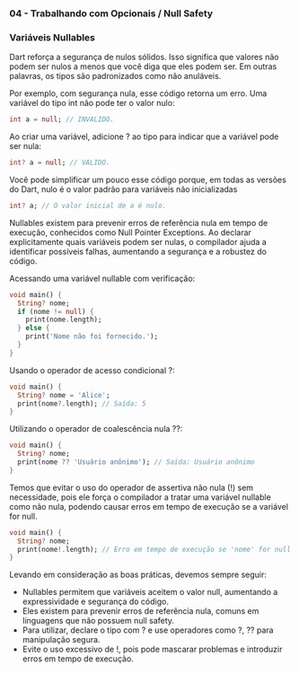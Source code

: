 ### 04 - Trabalhando com Opcionais / Null Safety


### Variáveis Nullables

Dart reforça a segurança de nulos sólidos. Isso significa que valores não podem ser nulos a menos que você diga que eles podem ser. Em outras palavras, os tipos são padronizados como não anuláveis.

Por exemplo, com segurança nula, esse código retorna um erro. Uma variável do tipo int não pode ter o valor nulo:

```dart
int a = null; // INVALIDO.
```

Ao criar uma variável, adicione ? ao tipo para indicar que a variável pode ser nula:

```dart
int? a = null; // VALIDO.
```

Você pode simplificar um pouco esse código porque, em todas as versões do Dart, nulo é o valor padrão para variáveis ​​não inicializadas

```dart
int? a; // O valor inicial de a é nulo.
```

Nullables existem para prevenir erros de referência nula em tempo de execução, conhecidos como Null Pointer Exceptions. Ao declarar explicitamente quais variáveis podem ser nulas, o compilador ajuda a identificar possíveis falhas, aumentando a segurança e a robustez do código.

Acessando uma variável nullable com verificação:

```dart
void main() {
  String? nome;
  if (nome != null) {
    print(nome.length);
  } else {
    print('Nome não foi fornecido.');
  }
}
```

Usando o operador de acesso condicional ?:
```dart
void main() {
  String? nome = 'Alice';
  print(nome?.length); // Saída: 5
}
```

Utilizando o operador de coalescência nula ??:
```dart
void main() {
  String? nome;
  print(nome ?? 'Usuário anônimo'); // Saída: Usuário anônimo
}
```

Temos que evitar o uso do operador de assertiva não nula (!) sem necessidade, pois ele força o compilador a tratar uma variável nullable como não nula, podendo causar erros em tempo de execução se a variável for null.

```dart
void main() {
  String? nome;
  print(nome!.length); // Erro em tempo de execução se 'nome' for null
}
```

Levando em consideração as boas práticas, devemos sempre seguir:
- Nullables permitem que variáveis aceitem o valor null, aumentando a expressividade e segurança do código.
- Eles existem para prevenir erros de referência nula, comuns em linguagens que não possuem null safety.
- Para utilizar, declare o tipo com ? e use operadores como ?, ?? para manipulação segura.
- Evite o uso excessivo de !, pois pode mascarar problemas e introduzir erros em tempo de execução.